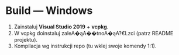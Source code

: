 # Build — Windows

1. Zainstaluj **Visual Studio 2019** + **vcpkg**.
2. W vcpkg doinstaluj zaleA�ąA��tnoA�ąA?€Lzci (patrz README projektu).
3. Kompilacja wg instrukcji repo (tu wklej swoje komendy 1:1).
